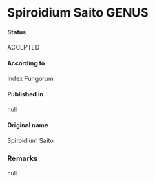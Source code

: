 Spiroidium Saito GENUS
=======

#### Status
ACCEPTED

#### According to
Index Fungorum

#### Published in
null

#### Original name
Spiroidium Saito

### Remarks
null